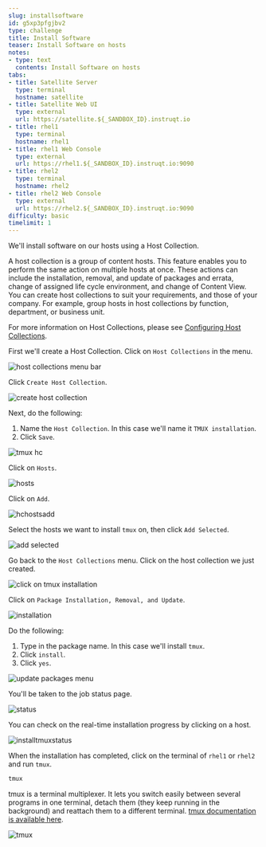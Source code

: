 ```yaml
---
slug: installsoftware
id: g5xp3pfgjbv2
type: challenge
title: Install Software
teaser: Install Software on hosts
notes:
- type: text
  contents: Install Software on hosts
tabs:
- title: Satellite Server
  type: terminal
  hostname: satellite
- title: Satellite Web UI
  type: external
  url: https://satellite.${_SANDBOX_ID}.instruqt.io
- title: rhel1
  type: terminal
  hostname: rhel1
- title: rhel1 Web Console
  type: external
  url: https://rhel1.${_SANDBOX_ID}.instruqt.io:9090
- title: rhel2
  type: terminal
  hostname: rhel2
- title: rhel2 Web Console
  type: external
  url: https://rhel2.${_SANDBOX_ID}.instruqt.io:9090
difficulty: basic
timelimit: 1
---
```

<!-- markdownlint-disable MD033 -->

We'll install software on our hosts using a Host Collection.

A host collection is a group of content hosts. This feature enables you to perform the same action on multiple hosts at once. These actions can include the installation, removal, and update of packages and errata, change of assigned life cycle environment, and change of Content View. You can create host collections to suit your requirements, and those of your company. For example, group hosts in host collections by function, department, or business unit.

For more information on Host Collections, please see [Configuring Host Collections](https://access.redhat.com/documentation/en-us/red_hat_satellite/6.11/html/managing_hosts/configuring_host_collections_managing-hosts).

First we'll create a Host Collection. Click on `Host Collections` in the menu.

![host collections menu bar](../assets/hostcollectionsmenubar.png)

Click `Create Host Collection`.

![create host collection](../assets/createhostcollection.png)

Next, do the following:

1) Name the `Host Collection`. In this case we'll name it `TMUX installation`.
2) Click `Save`.

![tmux hc](../assets/tmuxinstallationhostcollection.png)

Click on `Hosts`.

![hosts](../assets/hchosts.png)

Click on `Add`.

![hchostsadd](../assets/hchostsadd.png)

Select the hosts we want to install `tmux` on, then click `Add Selected`.

![add selected](../assets/hcaddrhel9hosts.png)

Go back to the `Host Collections` menu. Click on the host collection we just created.

![click on tmux installation](../assets/clickontmuxinstallation.png)

Click on `Package Installation, Removal, and Update`.

![installation](../assets/packageinstallation.png)

Do the following:

1) Type in the package name. In this case we'll install `tmux`.
2) Click `install`.
3) Click `yes`.

![update packages menu](../assets/updatepackages.png)

You'll be taken to the job status page.

![status](../assets/statusinstall.png)

You can check on the real-time installation progress by clicking on a host.

![installtmuxstatus](../assets/installtmuxstatusonhost.png)

When the installation has completed, click on the terminal of `rhel1` or `rhel2` and run `tmux`.

```bash
tmux
```
tmux is a terminal multiplexer. It lets you switch easily between several programs in one terminal, detach them (they keep running in the background) and reattach them to a different terminal. [tmux documentation is available here](https://github.com/tmux/tmux/wiki).

![tmux](../assets/2022-08-10_09-02-46.gif)
